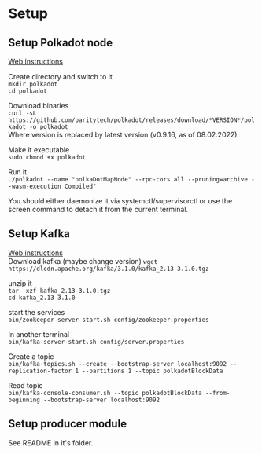 # Setup

## Setup Polkadot node
[Web instructions](https://wiki.polkadot.network/docs/maintain-sync)  
  
Create directory and switch to it  
```mkdir polkadot```  
```cd polkadot```

Download binaries  
```curl -sL https://github.com/paritytech/polkadot/releases/download/*VERSION*/polkadot -o polkadot```  
Where version is replaced by latest version (v0.9.16, as of 08.02.2022)

Make it executable  
```sudo chmod +x polkadot```

Run it  
```./polkadot --name "polkaDotMapNode" --rpc-cors all --pruning=archive --wasm-execution Compiled"```

You should either daemonize it via systemctl/supervisorctl or use the screen command to detach it from the current terminal.  

## Setup Kafka
[Web instructions](https://kafka.apache.org/quickstart)  
Download kafka (maybe change version) 
```wget https://dlcdn.apache.org/kafka/3.1.0/kafka_2.13-3.1.0.tgz```

unzip it  
```tar -xzf kafka_2.13-3.1.0.tgz```  
```cd kafka_2.13-3.1.0```  
  
start the services  
  ```bin/zookeeper-server-start.sh config/zookeeper.properties```

In another terminal  
```bin/kafka-server-start.sh config/server.properties```

Create a topic  
```bin/kafka-topics.sh --create --bootstrap-server localhost:9092 --replication-factor 1 --partitions 1 --topic polkadotBlockData```

Read topic  
```bin/kafka-console-consumer.sh --topic polkadotBlockData --from-beginning --bootstrap-server localhost:9092```





## Setup producer module
See README in it's folder.